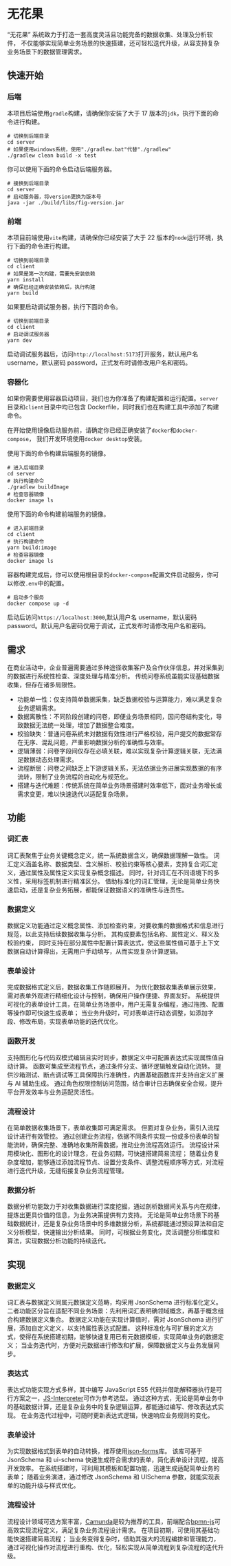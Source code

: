 # 无花果

“无花果” 系统致力于打造一套高度灵活且功能完备的数据收集、处理及分析软件，
不仅能够实现简单业务场景的快速搭建，还可轻松迭代升级，从容支持复杂业务场景下的数据管理需求。

## 快速开始

### 后端

本项目后端使用`gradle`构建，请确保你安装了大于 17 版本的`jdk`，执行下面的命令进行构建。

```shell
# 切换到后端目录
cd server
# 如果使用windows系统，使用"./gradlew.bat"代替"./gradlew"
./gradlew clean build -x test
```

你可以使用下面的命令启动后端服务器。

```shell
# 接换到后端目录
cd server
# 启动服务器，将version更换为版本号
java -jar ./build/libs/fig-version.jar
```

### 前端

本项目前端使用`vite`构建，请确保你已经安装了大于 22 版本的`node`运行环境，执行下面的命令进行构建。

```shell
# 切换到前端目录
cd client
# 如果是第一次构建，需要先安装依赖
yarn install
# 确保已经正确安装依赖后，执行构建
yarn build
```

如果要启动调试服务器，执行下面的命令。

```shell
# 切换到前端目录
cd client
# 启动调试服务器
yarn dev
```

启动调试服务器后，访问`http://localhost:5173`打开服务，默认用户名 username，默认密码 password，正式发布时请修改用户名和密码。

### 容器化

如果你需要使用容器启动项目，我们也为你准备了构建配置和运行配置。`server`目录和`client`目录中均已包含 Dockerfile，同时我们也在构建工具中添加了构建命令。

在开始使用镜像启动服务前，请确定你已经正确安装了`docker`和`docker-compose`， 我们开发环境使用`docker desktop`安装。

使用下面的命令构建后端服务的镜像。

```shell
# 进入后端目录
cd server
# 执行构建命令
./gradlew buildImage
# 检查容器镜像
docker image ls
```

使用下面的命令构建前端服务的镜像。

```shell
# 进入前端目录
cd client
# 执行构建命令
yarn build:image
# 检查容器镜像
docker image ls
```

容器构建完成后，你可以使用根目录的`docker-compose`配置文件启动服务，你可以修改`.env`中的配置。

```shell
# 启动多个服务
docker compose up -d
```

启动后访问`https://localhost:3000`,默认用户名 username，默认密码 password。默认用户名密码仅用于调试，正式发布时请修改用户名和密码。

## 需求

在商业活动中，企业普遍需要通过多种途径收集客户及合作伙伴信息，并对采集到的数据进行系统性检查、深度处理与精准分析。
传统问卷系统虽能实现基础数据收集，但存在诸多局限性。

- 功能单一性：仅支持简单数据采集，缺乏数据校验与运算能力，难以满足复杂业务逻辑需求。
- 数据离散性：不同阶段创建的问卷，即便业务场景相同，因问卷结构变化，导致数据无法统一处理，增加了数据整合难度。
- 校验缺失：普通问卷系统未对数据有效性进行严格校验，用户提交的数据常存在无序、混乱问题，严重影响数据分析的准确性与效率。
- 逻辑薄弱：问卷字段间仅存在必填关联，难以实现复杂计算逻辑关联，无法满足数据动态处理需求。
- 流程断层：问卷之间缺乏上下游逻辑关系，无法依据业务进展实现数据的有序流转，限制了业务流程的自动化与规范化。
- 搭建与迭代难题：传统系统在简单业务场景搭建时效率低下，面对业务增长或需求变更，难以快速迭代以适配复杂场景。

## 功能

### 词汇表

词汇表聚焦于业务关键概念定义，统一系统数据含义，确保数据理解一致性。
词汇定义涵盖名称、数据类型、含义解析、校验约束等核心要素，支持复合词汇定义，通过属性及属性定义实现复杂概念描述。
同时，针对词汇在不同语境下的多义性，采用标签机制进行精准区分。
借助标准化的词汇管理，无论是简单业务快速启动，还是复杂业务拓展，都能保证数据语义的准确性与连贯性。

### 数据定义

数据定义功能通过定义概念属性、添加检查约束，对要收集的数据格式和信息进行规范，以此支持后续数据收集与分析。
其构成要素包括名称、属性定义、释义及校验约束，
同时支持在部分属性中配置计算表达式，使这些属性值可基于上下文数据自动计算得出，无需用户手动填写，从而实现复杂计算逻辑。

### 表单设计

完成数据格式定义后，数据收集工作随即展开。
为优化数据收集表单展示效果，需对表单外观进行精细化设计与控制，确保用户操作便捷、界面友好。
系统提供可视化的表单设计工具，在简单业务场景中，用户无需复杂编程，通过拖拽、配置等操作即可快速生成表单；
当业务升级时，可对表单进行动态调整，如添加字段、修改布局，实现表单功能的迭代优化。

### 函数开发

支持图形化与代码双模式编辑且实时同步，数据定义中可配置表达式实现属性值自动计算。
函数可集成至流程节点，通过条件分支、循环逻辑触发自动化流转。
提供沙箱测试、断点调试等工具保障执行准确性，内置基础函数库并支持自定义扩展与 AI 辅助生成。
通过角色权限控制访问范围，结合审计日志确保安全合规，提升平台开发效率与业务适配灵活性。

### 流程设计

在简单数据收集场景下，表单收集即可满足需求。
但面对复杂业务，需引入流程设计进行有效管控。
通过创建业务流程，依据不同条件实现一份或多份表单的智能流转，确保完整、准确地收集所需数据，推动业务流程高效运行。
流程设计采用模块化、图形化的设计理念，在业务初期，可快速搭建简易流程；
随着业务复杂度增加，能够通过添加流程节点、设置分支条件、调整流程顺序等方式，对流程进行迭代升级，无缝衔接复杂业务流程管理。

### 数据分析

数据分析功能致力于对收集数据进行深度挖掘，通过剖析数据间关系与内在规律，提炼出更具价值的信息，为业务决策提供有力支持。
无论是简单业务场景下的基础数据统计，还是复杂业务场景中的多维数据分析，系统都能通过预设算法和自定义分析模型，快速输出分析结果。
同时，可根据业务变化，灵活调整分析维度和算法，实现数据分析功能的持续迭代。

## 实现

### 数据定义

词汇表与数据定义同属元数据定义范畴，均采用 JsonSchema 进行标准化定义。
二者功能区分旨在适配不同业务场景：先利用词汇表明确领域概念，再基于概念组合构建数据定义集合。
数据定义功能在实现计算值时，需对 JsonSchema 进行扩展，添加自定义定义，以支持属性表达式配置。
这种标准化与可扩展的定义方式，使得在系统搭建初期，能够快速复用已有元数据模板，实现简单业务的数据定义；
当业务迭代时，方便对元数据进行修改和扩展，保障数据定义与业务发展同步。

### 表达式

表达式功能实现方式多样，其中编写 JavaScript ES5 代码并借助解释器执行是可行方案之一，[JS-Interpreter](https://github.com/NeilFraser/JS-Interpreter)可作为参考选型。
通过这种方式，无论是简单业务中的基础数据计算，还是复杂业务中的复杂逻辑运算，都能通过编写、修改表达式实现。
在业务迭代过程中，可随时更新表达式逻辑，快速响应业务规则的变化。

### 表单设计

为实现数据格式到表单的自动转换，推荐使用[json-forms](https://jsonforms.io/)库。
该库可基于 JsonSchema 和 ui-schema 快速生成符合需求的表单，简化表单设计流程，提高开发效率。
在系统搭建时，可利用其模板和配置功能，迅速生成适配简单业务的表单；
随着业务演进，通过修改 JsonSchema 和 UISchema 参数，就能实现表单的功能升级与样式优化。

### 流程设计

流程设计领域可选方案丰富，[Camunda](https://camunda.com/)是较为推荐的工具，前端配合[bpmn-js](https://bpmn.io/toolkit/bpmn-js/)可高效实现流程定义，满足复杂业务流程设计需求。
在项目初期，可使用其基础功能快速搭建简易流程；
当业务变得复杂时，借助其强大的流程编排和管理能力，通过可视化操作对流程进行重构、优化，轻松实现从简单流程到复杂流程的迭代升级。
